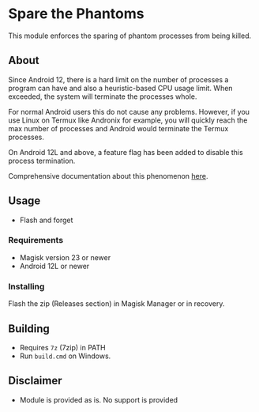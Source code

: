 # Spare the Phantoms
This module enforces the sparing of phantom processes from being killed.

## About
Since Android 12, there is a hard limit on the number of processes a program can have and also a heuristic-based CPU usage limit. When exceeded, the system will terminate the processes whole.

For normal Android users this do not cause any problems. However, if you use Linux on Termux like Andronix for example, you will quickly reach the max number of processes and Android would terminate the Termux processes.

On Android 12L and above, a feature flag has been added to disable this process termination.

Comprehensive documentation about this phenomenon [here](https://github.com/agnostic-apollo/Android-Docs/blob/master/en/docs/apps/processes/phantom-cached-and-empty-processes.md).


## Usage
- Flash and forget

### Requirements
- Magisk version 23 or newer
- Android 12L or newer

### Installing
Flash the zip (Releases section) in Magisk Manager or in recovery.

## Building
- Requires `7z` (7zip) in PATH
- Run `build.cmd` on Windows.

## Disclaimer
- Module is provided as is. No support is provided